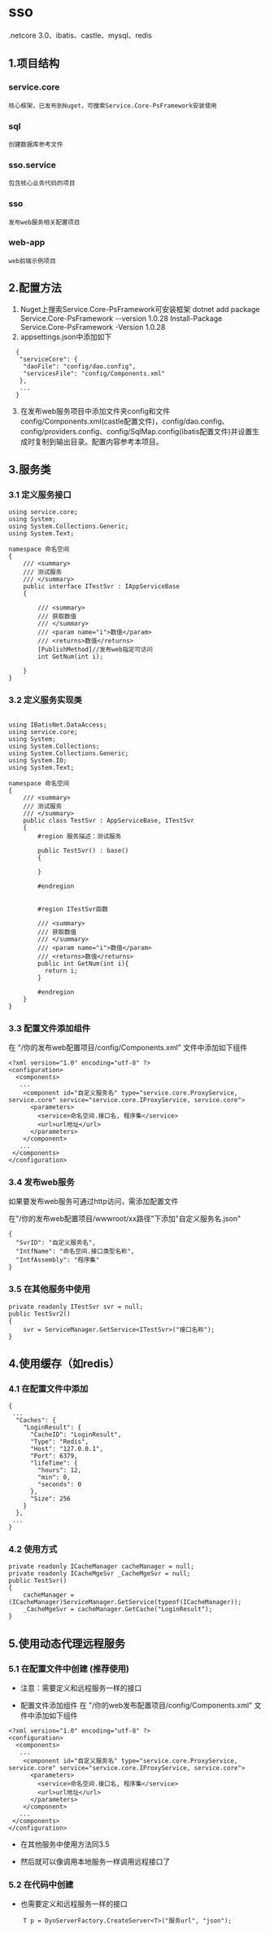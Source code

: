 # sso
.netcore 3.0、ibatis、castle、mysql、redis
## 1.项目结构
### service.core
    核心框架，已发布到Nuget，可搜索Service.Core-PsFramework安装使用
### sql
    创建数据库参考文件
### sso.service
    包含核心业务代码的项目
### sso
    发布web服务相关配置项目
### web-app
    web前端示例项目
## 2.配置方法
1. Nuget上搜索Service.Core-PsFramework可安装框架
     dotnet add package Service.Core-PsFramework --version 1.0.28
     Install-Package Service.Core-PsFramework -Version 1.0.28
2. appsettings.json中添加如下
```
  {
   "serviceCore": {
    "daoFile": "config/dao.config",
    "servicesFile": "config/Components.xml"
   },
   ...
  }
```
3. 在发布web服务项目中添加文件夹config和文件config/Components.xml(castle配置文件)，config/dao.config、config/providers.config、config/SqlMap.config(ibatis配置文件)并设置生成时复制到输出目录。配置内容参考本项目。
    
## 3.服务类
### 3.1 定义服务接口
```
using service.core;
using System;
using System.Collections.Generic;
using System.Text;

namespace 命名空间
{
    /// <summary>
    /// 测试服务
    /// </summary>
    public interface ITestSvr : IAppServiceBase 
    {

        /// <summary>
        /// 获取数值
        /// </summary>
        /// <param name="i">数值</param>
        /// <returns>数值</returns>
        [PublishMethod]//发布web指定可访问
        int GetNum(int i);

    }
}
```
### 3.2 定义服务实现类

```

using IBatisNet.DataAccess;
using service.core;
using System;
using System.Collections;
using System.Collections.Generic;
using System.IO;
using System.Text;

namespace 命名空间
{
    /// <summary>
    /// 测试服务
    /// </summary>
    public class TestSvr : AppServiceBase, ITestSvr 
    {
        #region 服务描述：测试服务

        public TestSvr() : base()
        {

        }

        #endregion


        #region ITestSvr函数

        /// <summary>
        /// 获取数值
        /// </summary>
        /// <param name="i">数值</param>
        /// <returns>数值</returns>
        public int GetNum(int i){
          return i;
        }
        
        #endregion
    }
}
```
### 3.3 配置文件添加组件

在 "/你的发布web配置项目/config/Components.xml" 文件中添加如下组件

```
<?xml version="1.0" encoding="utf-8" ?>
<configuration>
  <components>
   ...
    <component id="自定义服务名" type="service.core.ProxyService, service.core" service="service.core.IProxyService, service.core">
      <parameters>
        <service>命名空间.接口名, 程序集</service>
        <url>url地址</url>
      </parameters>
    </component>
   ...
 </components>
</configuration>
```
### 3.4 发布web服务
如果要发布web服务可通过http访问，需添加配置文件

在"/你的发布web配置项目/wwwroot/xx路径"下添加"自定义服务名.json"

```
{
  "SvrID": "自定义服务名",
  "IntfName": "命名空间.接口类型名称",
  "IntfAssembly": "程序集"
}
```

### 3.5 在其他服务中使用
```
private readonly ITestSvr svr = null;
public TestSvr2()
{
    svr = ServiceManager.GetService<ITestSvr>("接口名称");
}
```

## 4.使用缓存（如redis）
### 4.1 在配置文件中添加
```
{
 ...
  "Caches": {
    "LoginResult": {
      "CacheID": "LoginResult",
      "Type": "Redis",
      "Host": "127.0.0.1",
      "Port": 6379,
      "lifeTime": {
        "hours": 12,
        "min": 0,
        "seconds": 0
      },
      "Size": 256
    }
  },
 ...
}
```

### 4.2 使用方式
```
private readonly ICacheManager cacheManager = null;
private readonly ICacheMgeSvr _CacheMgeSvr = null;
public TestSvr()
{
    cacheManager = (ICacheManager)ServiceManager.GetService(typeof(ICacheManager));
    _CacheMgeSvr = cacheManager.GetCache("LoginResult");
}
```

## 5.使用动态代理远程服务

### 5.1 在配置文件中创建 (推荐使用)
* 注意：需要定义和远程服务一样的接口

* 配置文件添加组件
在 "/你的web发布配置项目/config/Components.xml" 文件中添加如下组件
```
<?xml version="1.0" encoding="utf-8" ?>
<configuration>
  <components>
   ...
    <component id="自定义服务名" type="service.core.ProxyService, service.core" service="service.core.IProxyService, service.core">
      <parameters>
        <service>命名空间.接口名, 程序集</service>
        <url>url地址</url>
      </parameters>
    </component>
   ...
 </components>
</configuration>
```

* 在其他服务中使用方法同3.5

* 然后就可以像调用本地服务一样调用远程接口了

### 5.2 在代码中创建
* 也需要定义和远程服务一样的接口
```
    T p = DynServerFactory.CreateServer<T>("服务url", "json");
```

